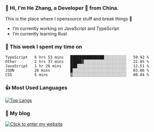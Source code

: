 ### 👋 Hi, I'm He Zhang, a Developer 🚀 from China.

This is the place where I opensource stuff and break things :rofl:

- I’m currently working on JavaScript and TypeScript
- I’m currently learning Rust

### 💪 This week I spent my time on 
<!--START_SECTION:waka-->

```text
TypeScript   6 hrs 53 mins   ███████████████░░░░░░░░░░   59.92 %
Other        2 hrs 37 mins   █████▓░░░░░░░░░░░░░░░░░░░   22.85 %
JavaScript   1 hr 26 mins    ███░░░░░░░░░░░░░░░░░░░░░░   12.51 %
JSON         26 mins         █░░░░░░░░░░░░░░░░░░░░░░░░   03.86 %
CSS          5 mins          ▒░░░░░░░░░░░░░░░░░░░░░░░░   00.84 %
```

<!--END_SECTION:waka-->

### 👍 Most Used Languages
[![Top Langs](https://github-readme-stats.vercel.app/api/top-langs/?username=zhanghecool&layout=compact)](https://zhanghe.cool)

### 🌈 My blog 
[![Click to enter my website](https://cdn.jsdelivr.net/gh/zhanghecool/assets/images/gif/zhanghecools.gif)](https://zhanghe.cool)

